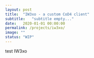```yaml
---
layout: post
title:  "IW3xo - a custom CoD4 client"
subtitle:   "subtitle empty..."
date:   2020-01-01 00:00:00
permalink: /projects/iw3xo/
image: ""
status: "WIP"
---
```

test IW3xo
